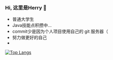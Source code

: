 ### Hi, 这里是Herry 👋

- 普通大学生
- Java技能点积攒中...
- commit少是因为个人项目使用自己的 git 服务器（
- 努力做更好的自己
- 

[![Top Langs](https://github-readme-stats.vercel.app/api/top-langs/?username=herry-too&layout=compact)](https://github.com/anuraghazra/github-readme-stats)

<!--
**Herry-too/Herry-too** is a ✨ _special_ ✨ repository because its `README.md` (this file) appears on your GitHub profile.

Here are some ideas to get you started:

- 🔭 I’m currently working on ...
- 🌱 I’m currently learning ...
- 👯 I’m looking to collaborate on ...
- 🤔 I’m looking for help with ...
- 💬 Ask me about ...
- 📫 How to reach me: ...
- 😄 Pronouns: ...
- ⚡ Fun fact: ...
-->
